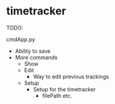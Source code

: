 # timetracker


TODO:

cmdApp.py

- Ability to save
- More commands
  - Show
  - Edit
     - Way to edit previous trackings
  - Setup
     - Setup for the timetracker
        - filePath etc.
